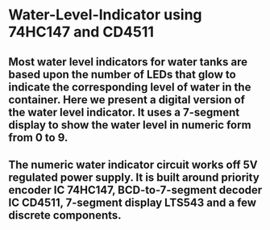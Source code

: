 # Water-Level-Indicator using 74HC147 and CD4511

## Most water level indicators for water tanks are based upon the number of LEDs that glow to indicate the corresponding level of water in the container. Here we present a digital version of the water level indicator. It uses a 7-segment display to show the water level in numeric form from 0 to 9.

## The numeric water indicator circuit works off 5V regulated power supply. It is built around priority encoder IC 74HC147, BCD-to-7-segment decoder IC CD4511, 7-segment display LTS543 and a few discrete components.
